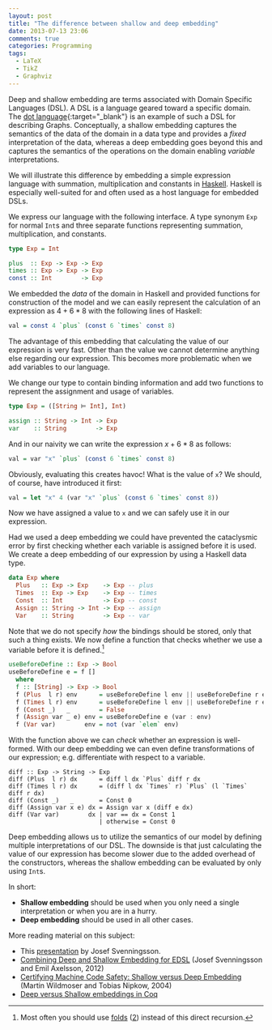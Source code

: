 ```yaml
---
layout: post
title: "The difference between shallow and deep embedding"
date: 2013-07-13 23:06
comments: true
categories: Programming
tags:
  - LaTeX
  - TikZ
  - Graphviz
---
```


Deep and shallow embedding are terms associated with Domain Specific Languages
(DSL). A DSL is  a language geared toward a specific domain. The [dot language](http://www.graphviz.org/content/dot-language){:target="_blank"} is
an example of such a DSL for describing Graphs. Conceptually, a shallow
embedding captures the semantics of the data of the domain in a data type and
provides a *fixed* interpretation of the data, whereas a deep embedding goes
beyond this and captures the semantics of the operations on the domain enabling
*variable* interpretations.

We will illustrate this difference by embedding a simple expression language
with summation, multiplication and constants in
[Haskell](http://www.haskell.org). Haskell is especially well-suited for and
often used as a host language for embedded DSLs.

We express our language with the following interface. A type synonym `Exp` for
normal `Int`s and three separate functions representing summation,
multiplication, and constants.


``` haskell
type Exp = Int

plus  :: Exp -> Exp -> Exp
times :: Exp -> Exp -> Exp
const :: Int        -> Exp
```

We embedded the *data* of the domain in Haskell and provided functions for
construction of the  model and we can easily represent the calculation of an
expression as $4 + 6 * 8$ with the following lines of Haskell:

``` haskell
val = const 4 `plus` (const 6 `times` const 8)
```

The advantage of this embedding that calculating the value of our expression
is very fast. Other than the value we cannot determine anything else regarding
our expression. This becomes more problematic when we add variables to our
language.

We change our type to contain binding information and add two functions to
represent the assignment and usage of variables.

``` haskell
type Exp = ([String ⊨ Int], Int)

assign :: String -> Int -> Exp
var    :: String        -> Exp
```

And in our naivity we can write the expression $x + 6 * 8$ as follows:

``` haskell
val = var "x" `plus` (const 6 `times` const 8)
```

Obviously, evaluating this creates havoc! What is the value of `x`? We should,
of course, have introduced it first:

``` haskell
val = let "x" 4 (var "x" `plus` (const 6 `times` const 8))
```

Now we have assigned a value to `x` and we can safely use it in our
expression.

Had we used a deep embedding we could have prevented the cataclysmic error by
first checking whether each variable is assigned before it is used. We create
a deep embedding of our expression by using a Haskell data type.

``` haskell
data Exp where
  Plus   :: Exp -> Exp    -> Exp -- plus
  Times  :: Exp -> Exp    -> Exp -- times
  Const  :: Int           -> Exp -- const
  Assign :: String -> Int -> Exp -- assign
  Var    :: String        -> Exp -- var
```

Note that we do not specify *how* the bindings should be stored, only that
such a thing exists. We now define a function that checks whether we use a
variable before it is defined.[^folds]

``` haskell
useBeforeDefine :: Exp -> Bool
useBeforeDefine e = f []
  where
  f :: [String] -> Exp -> Bool
  f (Plus  l r) env      = useBeforeDefine l env || useBeforeDefine r env
  f (Times l r) env      = useBeforeDefine l env || useBeforeDefine r env
  f (Const _)   _        = False
  f (Assign var _ e) env = useBeforeDefine e (var : env)
  f (Var var)        env = not (var `elem` env)
```

With the function above we can *check* whether an expression is well-formed.
With our deep embedding we can even define transformations of our expression;
e.g. differentiate with respect to a variable.

```
diff :: Exp -> String -> Exp
diff (Plus  l r) dx      = diff l dx `Plus` diff r dx
diff (Times l r) dx      = (diff l dx `Times` r) `Plus` (l `Times` diff r dx)
diff (Const _)   _       = Const 0
diff (Assign var x e) dx = Assign var x (diff e dx)
diff (Var var)        dx | var == dx = Const 1
                         | otherwise = Const 0
```

Deep embedding allows us to utilize the semantics of our model by defining
multiple interpretations of our DSL. The downside is that just calculating the
value of our expression has become slower due to the added overhead of the
constructors, whereas the shallow embedding can be evaluated by only using
`Int`s.

In short:

* **Shallow embedding** should be used when you only need a single interpretation or
  when you are in a hurry.
* **Deep embedding** should be used in all other cases.

More reading material on this subject:

* This [presentation](http://www.cse.chalmers.se/~josefs/DSLTutorial/tutorialSlides.html) by Josef Svenningsson.
* [Combining Deep and Shallow Embedding for EDSL](http://www.cse.chalmers.se/~josefs/publications/TFP12.pdf) (Josef Svenningsson and Emil Axelsson, 2012)
* [Certifying Machine Code Safety: Shallow versus Deep Embedding](https://www4.in.tum.de/~nipkow/pubs/tphols04.html) (Martin Wildmoser and Tobias Nipkow, 2004)
* [Deep versus Shallow embeddings in Coq](http://cstheory.stackexchange.com/questions/1370/shallow-versus-deep-embeddings)

[^folds]: Most often you should use [folds](/2009/12/17/haskell-datatypes-and-folds/) ([2](/2010/01/03/haskell-datatypes-and-folds-part-ii/)) instead of this direct recursion.
